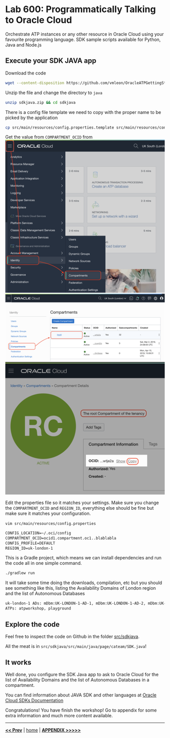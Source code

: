 # Lab 600: Programmatically Talking to Oracle Cloud

Orchestrate ATP instances or any other resource in Oracle Cloud using your favourite programming language. SDK sample scripts available for Python, Java and Node.js

## Execute your SDK JAVA app

Download the code

```bash
wget --content-disposition https://github.com/vmleon/OracleATPGettingStarted/blob/master/store/sdkjava.zip?raw=true
```

Unzip the file and change the directory to `java`

```bash
unzip sdkjava.zip && cd sdkjava
```

There is a config file template we need to copy with the proper name to be picked by the application

```bash
cp src/main/resources/config.properties.template src/main/resources/config.properties
```

Get the value from `COMPARTMENT_OCID` from
![Compartment OCID](../images/compartment_1.png)
![Compartment OCID](../images/compartment_2.png)
![Compartment OCID](../images/compartment_3.png)

Edit the properties file so it matches your settings. Make sure you change the `COMPARTMENT_OCID` and `REGION_ID`, everything else should be fine but make sure it matches your configuration.

`vim src/main/resources/config.properties`

```properties
CONFIG_LOCATION=~/.oci/config
COMPARTMENT_OCID=ocid1.compartment.oc1..blablabla
CONFIG_PROFILE=DEFAULT
REGION_ID=uk-london-1
```

This is a Gradle project, which means we can install dependencies and run the code all in one simple command.

```bash
./gradlew run
```

It will take some time doing the downloads, compilation, etc but you should see something like this, listing the Availability Domains of London region and the list of Autonomous Databases

```bash
uk-london-1 ADs: mDbm:UK-LONDON-1-AD-1, mDbm:UK-LONDON-1-AD-2, mDbm:UK-LONDON-1-AD-3
ATPs: atpworkshop, playground
```

## Explore the code

Feel free to inspect the code on Github in the folder [src/sdkjava](https://github.com/vmleon/OracleATPGettingStarted/tree/master/src/sdkjava).

All the meat is in `src/sdkjava/src/main/java/page/cateam/SDK.java`!

## It works

Well done, you configure the SDK Java app to ask to Oracle Cloud for the list of Availability Domains and the list of Autonomous Databases in a compartment.

You can find information about JAVA SDK and other languages at [Oracle Cloud SDKs Documentation](https://docs.cloud.oracle.com/en-us/iaas/Content/API/Concepts/sdks.htm)

Congratulations! You have finish the workshop! Go to appendix for some extra information and much more content available.

---

[**<< Prev**](../lab500/README.md) | [home](../README.md) | [**APPENDIX >>>>>**](../appendix/README.md)
